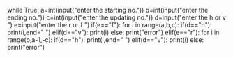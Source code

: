   while True:
  a=int(input("enter the starting no."))
  b=int(input("enter the ending no."))
  c=int(input("enter the updating no."))
  d=input("enter the h or v ")
  e=input("enter the r or f ")
  if(e=="f"):
       for i in range(a,b,c):
           if(d=="h"):
               print(i,end="  ")
           elif(d=="v"):
               print(i)
           else:
               print("error")
  elif(e=="r"):
        for i in range(b,a-1,-c):
         if(d=="h"):
             print(i,end="  ")
         elif(d=="v"):
             print(i)
         else:
             print("error")